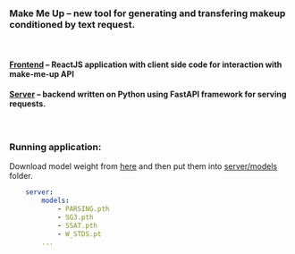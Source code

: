 ### Make Me Up – new tool for generating and transfering makeup conditioned by text request.

<br>

#### [Frontend](frontend) – **ReactJS** application with client side code for interaction with make-me-up API
#### [Server](server) – backend written on **Python** using FastAPI framework for serving requests.

<br>

### Running application:

Download model weight from [here]() and then put them into [server/models](server/models) folder.

```yaml
    server:
        models:
            - PARSING.pth
            - SG3.pth
            - SSAT.pth
            - W_STDS.pt
        ... 
```